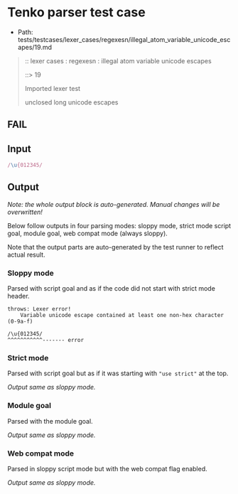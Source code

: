 # Tenko parser test case

- Path: tests/testcases/lexer_cases/regexesn/illegal_atom_variable_unicode_escapes/19.md

> :: lexer cases : regexesn : illegal atom variable unicode escapes
>
> ::> 19
>
> Imported lexer test
>
> unclosed long unicode escapes

## FAIL

## Input

`````js
/\u{012345/
`````

## Output

_Note: the whole output block is auto-generated. Manual changes will be overwritten!_

Below follow outputs in four parsing modes: sloppy mode, strict mode script goal, module goal, web compat mode (always sloppy).

Note that the output parts are auto-generated by the test runner to reflect actual result.

### Sloppy mode

Parsed with script goal and as if the code did not start with strict mode header.

`````
throws: Lexer error!
    Variable unicode escape contained at least one non-hex character (0-9a-f)

/\u{012345/
^^^^^^^^^^^------- error
`````

### Strict mode

Parsed with script goal but as if it was starting with `"use strict"` at the top.

_Output same as sloppy mode._

### Module goal

Parsed with the module goal.

_Output same as sloppy mode._

### Web compat mode

Parsed in sloppy script mode but with the web compat flag enabled.

_Output same as sloppy mode._
